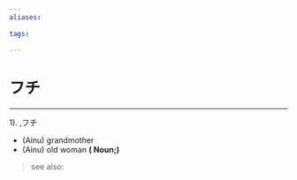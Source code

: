 ```yaml
---
aliases:
    
tags:
    
---
```


# フチ
---
1).
,フチ

- (Ainu) grandmother
- (Ainu) old woman
**( Noun;)**
> see also: 
            